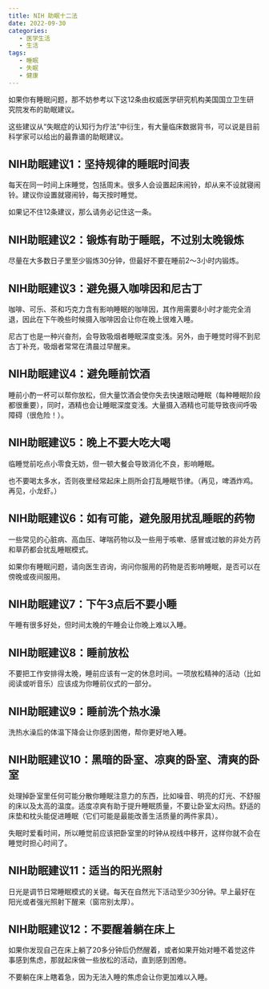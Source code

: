 ```yaml
---
title: NIH 助眠十二法
date: 2022-09-30 
categories:
   - 医学生活
   - 生活
tags: 
   - 睡眠
   - 失眠
   - 健康
---
```

如果你有睡眠问题，那不妨参考以下这12条由权威医学研究机构美国国立卫生研究院发布的助眠建议。
<!-- more -->
这些建议从“失眠症的认知行为疗法”中衍生，有大量临床数据背书，可以说是目前科学家可以给出的最靠谱的助眠建议。

## NIH助眠建议1：坚持规律的睡眠时间表

每天在同一时间上床睡觉，包括周末。很多人会设置起床闹铃，却从来不设就寝闹铃。建议你设置就寝闹铃，每天按时睡觉。

如果记不住12条建议，那么请务必记住这一条。

## NIH助眠建议2：锻炼有助于睡眠，不过别太晚锻炼

尽量在大多数日子里至少锻炼30分钟，但最好不要在睡前2～3小时内锻炼。

## NIH助眠建议3：避免摄入咖啡因和尼古丁

咖啡、可乐、茶和巧克力含有影响睡眠的咖啡因，其作用需要8小时才能完全消退，因此在下午晚些时候摄入咖啡因会让你在晚上很难入睡。

尼古丁也是一种兴奋剂，会导致吸烟者睡眠深度变浅。另外，由于睡觉时得不到尼古丁补充，吸烟者常常在清晨过早醒来。

## NIH助眠建议4：避免睡前饮酒

睡前小酌一杯可以帮你放松，但大量饮酒会使你失去快速眼动睡眠（每种睡眠阶段都很重要），同时，酒精也会让睡眠深度变浅。大量摄入酒精也可能导致夜间呼吸障碍（很危险！）。

## NIH助眠建议5：晚上不要大吃大喝

临睡觉前吃点小零食无妨，但一顿大餐会导致消化不良，影响睡眠。

也不要喝太多水，否则夜里经常起床上厕所会打乱睡眠节律。（再见，啤酒炸鸡。再见，小龙虾。）

## NIH助眠建议6：如有可能，避免服用扰乱睡眠的药物

一些常见的心脏病、高血压、哮喘药物以及一些用于咳嗽、感冒或过敏的非处方药和草药都会扰乱睡眠模式。

如果你有睡眠问题，请向医生咨询，询问你服用的药物是否影响睡眠，是否可以在傍晚或夜间服用。

## NIH助眠建议7：下午3点后不要小睡

午睡有很多好处，但时间太晚的午睡会让你晚上难以入睡。

## NIH助眠建议8：睡前放松

不要把工作安排得太晚，睡前应该有一定的休息时间。一项放松精神的活动（比如阅读或听音乐）应该成为你睡前仪式的一部分。

## NIH助眠建议9：睡前洗个热水澡

洗热水澡后的体温下降会让你感到困倦，帮你更好地入睡。

## NIH助眠建议10：黑暗的卧室、凉爽的卧室、清爽的卧室

处理掉卧室里任何可能分散你睡眠注意力的东西，比如噪音、明亮的灯光、不舒服的床以及太高的温度。适度凉爽有助于提升睡眠质量，不要让卧室太闷热。舒适的床垫和枕头能促进睡眠（它们可能是最能改善生活质量的两件家具）。

失眠时爱看时间，所以睡觉前应该把卧室里的时钟从视线中移开，这样你就不会在睡觉时担心时间了。

## NIH助眠建议11：适当的阳光照射

日光是调节日常睡眠模式的关键。每天在自然光下活动至少30分钟。早上最好在阳光或者强光照射下醒来（窗帘别太厚）。

## NIH助眠建议12：不要醒着躺在床上

如果你发现自己在床上躺了20多分钟后仍然醒着，或者如果开始对睡不着觉这件事感到焦虑，那就起床做一些放松的活动，直到感到困倦。

不要躺在床上瞎着急，因为无法入睡的焦虑会让你更加难以入睡。
